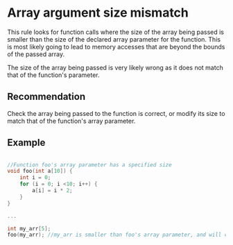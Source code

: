 # Array argument size mismatch
This rule looks for function calls where the size of the array being passed is smaller than the size of the declared array parameter for the function. This is most likely going to lead to memory accesses that are beyond the bounds of the passed array.

The size of the array being passed is very likely wrong as it does not match that of the function's parameter.


## Recommendation
Check the array being passed to the function is correct, or modify its size to match that of the function's array parameter.


## Example

```cpp

//Function foo's array parameter has a specified size
void foo(int a[10]) {
	int i = 0;
	for (i = 0; i <10; i++) {
		a[i] = i * 2;
	}
}

...

int my_arr[5];
foo(my_arr); //my_arr is smaller than foo's array parameter, and will cause access to memory outside its bounds
```
